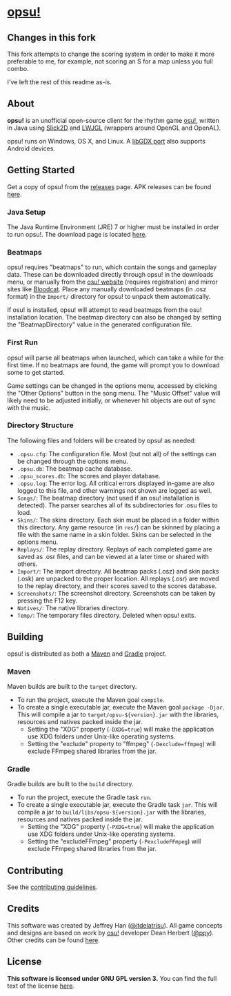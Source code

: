 # [opsu!](https://itdelatrisu.github.io/opsu/)
## Changes in this fork
This fork attempts to change the scoring system in order to make it more preferable
to me, for example, not scoring an S for a map unless you full combo.

I've left the rest of this readme as-is.

## About
**opsu!** is an unofficial open-source client for the rhythm game
[osu!](https://osu.ppy.sh/), written in Java using
[Slick2D](http://slick.ninjacave.com/) and  [LWJGL](http://lwjgl.org/)
(wrappers around OpenGL and OpenAL).

opsu! runs on Windows, OS X, and Linux.
A [libGDX port](https://github.com/fluddokt/opsu) also supports Android devices.

## Getting Started
Get a copy of opsu! from the [releases](https://github.com/itdelatrisu/opsu/releases)
page.  APK releases can be found [here](https://github.com/fluddokt/opsu/releases).

### Java Setup
The Java Runtime Environment (JRE) 7 or higher must be installed in order to run
opsu!. The download page is located [here](https://www.java.com/en/download/).

### Beatmaps
opsu! requires "beatmaps" to run, which contain the songs and gameplay data.
These can be downloaded directly through opsu! in the downloads menu, or
manually from the [osu! website](https://osu.ppy.sh/p/beatmaplist) (requires
registration) and mirror sites like [Bloodcat](http://bloodcat.com/osu/).
Place any manually downloaded beatmaps (in .osz format) in the `Import/`
directory for opsu! to unpack them automatically.

If osu! is installed, opsu! will attempt to read beatmaps from the osu!
installation location.  The beatmap directory can also be changed by setting
the "BeatmapDirectory" value in the generated configuration file.

### First Run
opsu! will parse all beatmaps when launched, which can take a while for the
first time.  If no beatmaps are found, the game will prompt you to download some
to get started.

Game settings can be changed in the options menu, accessed by clicking the
"Other Options" button in the song menu.  The "Music Offset" value will likely
need to be adjusted initially, or whenever hit objects are out of sync with the
music.

### Directory Structure
The following files and folders will be created by opsu! as needed:
* `.opsu.cfg`: The configuration file.  Most (but not all) of the settings can
  be changed through the options menu.
* `.opsu.db`: The beatmap cache database.
* `.opsu_scores.db`: The scores and player database.
* `.opsu.log`: The error log.  All critical errors displayed in-game are also
  logged to this file, and other warnings not shown are logged as well.
* `Songs/`: The beatmap directory (not used if an osu! installation is detected).
  The parser searches all of its subdirectories for .osu files to load.
* `Skins/`: The skins directory.  Each skin must be placed in a folder within
  this directory.  Any game resource (in `res/`) can be skinned by placing a
  file with the same name in a skin folder.  Skins can be selected in the
  options menu.
* `Replays/`: The replay directory.  Replays of each completed game are saved
  as .osr files, and can be viewed at a later time or shared with others.
* `Import/`: The import directory.  All beatmap packs (.osz) and skin
  packs (.osk) are unpacked to the proper location.  All replays (.osr) are
  moved to the replay directory, and their scores saved to the scores database.
* `Screenshots/`: The screenshot directory. Screenshots can be taken by
  pressing the F12 key.
* `Natives/`: The native libraries directory.
* `Temp/`: The temporary files directory.  Deleted when opsu! exits.

## Building
opsu! is distributed as both a [Maven](https://maven.apache.org/) and
[Gradle](https://gradle.org/) project.

### Maven
Maven builds are built to the `target` directory.
* To run the project, execute the Maven goal `compile`.
* To create a single executable jar, execute the Maven goal `package -Djar`.
  This will compile a jar to `target/opsu-${version}.jar` with the libraries,
  resources and natives packed inside the jar.
  * Setting the "XDG" property (`-DXDG=true`) will make the application use XDG
    folders under Unix-like operating systems.
  * Setting the "exclude" property to "ffmpeg" (`-Dexclude=ffmpeg`) will exclude
    FFmpeg shared libraries from the jar.

### Gradle
Gradle builds are built to the `build` directory.
* To run the project, execute the Gradle task `run`.
* To create a single executable jar, execute the Gradle task `jar`.
  This will compile a jar to `build/libs/opsu-${version}.jar` with the libraries,
  resources and natives packed inside the jar.
  * Setting the "XDG" property (`-PXDG=true`) will make the application use XDG
    folders under Unix-like operating systems.
  * Setting the "excludeFFmpeg" property (`-PexcludeFFmpeg`) will exclude
    FFmpeg shared libraries from the jar.

## Contributing
See the [contributing guidelines](CONTRIBUTING.md).

## Credits
This software was created by Jeffrey Han
([@itdelatrisu](https://github.com/itdelatrisu/)).  All game concepts and
designs are based on work by [osu!](https://osu.ppy.sh/) developer Dean Herbert
([@ppy](https://github.com/ppy)).  Other credits can be found [here](CREDITS.md).

## License
**This software is licensed under GNU GPL version 3.**
You can find the full text of the license [here](LICENSE).
